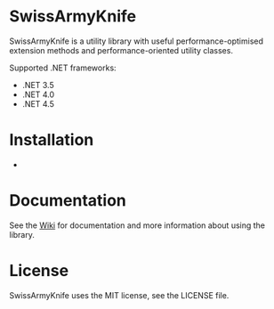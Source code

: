 # SwissArmyKnife

SwissArmyKnife is a utility library with useful performance-optimised extension methods and performance-oriented utility classes.

Supported .NET frameworks:
* .NET 3.5
* .NET 4.0
* .NET 4.5

# Installation

-


# Documentation

See the [Wiki](https://github.com/akamsteeg/SwissArmyKnife/wiki) for documentation and more information about using the library.

# License

SwissArmyKnife uses the MIT license, see the LICENSE file.